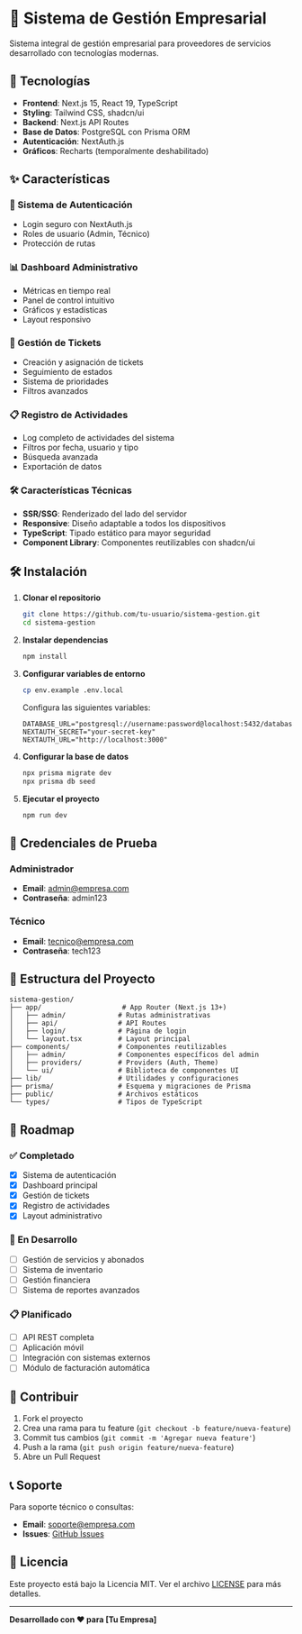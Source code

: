 # 📶 Sistema de Gestión Empresarial

Sistema integral de gestión empresarial para proveedores de servicios desarrollado con tecnologías modernas.

## 🚀 Tecnologías

- **Frontend**: Next.js 15, React 19, TypeScript
- **Styling**: Tailwind CSS, shadcn/ui
- **Backend**: Next.js API Routes
- **Base de Datos**: PostgreSQL con Prisma ORM
- **Autenticación**: NextAuth.js
- **Gráficos**: Recharts (temporalmente deshabilitado)

## ✨ Características

### 🔐 Sistema de Autenticación
- Login seguro con NextAuth.js
- Roles de usuario (Admin, Técnico)
- Protección de rutas

### 📊 Dashboard Administrativo
- Métricas en tiempo real
- Panel de control intuitivo
- Gráficos y estadísticas
- Layout responsivo

### 🎫 Gestión de Tickets
- Creación y asignación de tickets
- Seguimiento de estados
- Sistema de prioridades
- Filtros avanzados

### 📋 Registro de Actividades
- Log completo de actividades del sistema
- Filtros por fecha, usuario y tipo
- Búsqueda avanzada
- Exportación de datos

### 🛠️ Características Técnicas
- **SSR/SSG**: Renderizado del lado del servidor
- **Responsive**: Diseño adaptable a todos los dispositivos
- **TypeScript**: Tipado estático para mayor seguridad
- **Component Library**: Componentes reutilizables con shadcn/ui

## 🛠️ Instalación

1. **Clonar el repositorio**
   ```bash
   git clone https://github.com/tu-usuario/sistema-gestion.git
   cd sistema-gestion
   ```

2. **Instalar dependencias**
   ```bash
   npm install
   ```

3. **Configurar variables de entorno**
   ```bash
   cp env.example .env.local
   ```
   
   Configura las siguientes variables:
   ```env
   DATABASE_URL="postgresql://username:password@localhost:5432/database_name"
   NEXTAUTH_SECRET="your-secret-key"
   NEXTAUTH_URL="http://localhost:3000"
   ```

4. **Configurar la base de datos**
   ```bash
   npx prisma migrate dev
   npx prisma db seed
   ```

5. **Ejecutar el proyecto**
   ```bash
   npm run dev
   ```

## 🔑 Credenciales de Prueba

### Administrador
- **Email**: admin@empresa.com
- **Contraseña**: admin123

### Técnico
- **Email**: tecnico@empresa.com
- **Contraseña**: tech123

## 📁 Estructura del Proyecto

```
sistema-gestion/
├── app/                    # App Router (Next.js 13+)
│   ├── admin/             # Rutas administrativas
│   ├── api/               # API Routes
│   ├── login/             # Página de login
│   └── layout.tsx         # Layout principal
├── components/            # Componentes reutilizables
│   ├── admin/             # Componentes específicos del admin
│   ├── providers/         # Providers (Auth, Theme)
│   └── ui/                # Biblioteca de componentes UI
├── lib/                   # Utilidades y configuraciones
├── prisma/                # Esquema y migraciones de Prisma
├── public/                # Archivos estáticos
└── types/                 # Tipos de TypeScript
```

## 🎯 Roadmap

### ✅ Completado
- [x] Sistema de autenticación
- [x] Dashboard principal
- [x] Gestión de tickets
- [x] Registro de actividades
- [x] Layout administrativo

### 🚧 En Desarrollo
- [ ] Gestión de servicios y abonados
- [ ] Sistema de inventario
- [ ] Gestión financiera
- [ ] Sistema de reportes avanzados

### 📋 Planificado
- [ ] API REST completa
- [ ] Aplicación móvil
- [ ] Integración con sistemas externos
- [ ] Módulo de facturación automática

## 🤝 Contribuir

1. Fork el proyecto
2. Crea una rama para tu feature (`git checkout -b feature/nueva-feature`)
3. Commit tus cambios (`git commit -m 'Agregar nueva feature'`)
4. Push a la rama (`git push origin feature/nueva-feature`)
5. Abre un Pull Request

## 📞 Soporte

Para soporte técnico o consultas:
- **Email**: soporte@empresa.com
- **Issues**: [GitHub Issues](https://github.com/tu-usuario/sistema-gestion/issues)

## 📄 Licencia

Este proyecto está bajo la Licencia MIT. Ver el archivo [LICENSE](LICENSE) para más detalles.

---

**Desarrollado con ❤️ para [Tu Empresa]** 